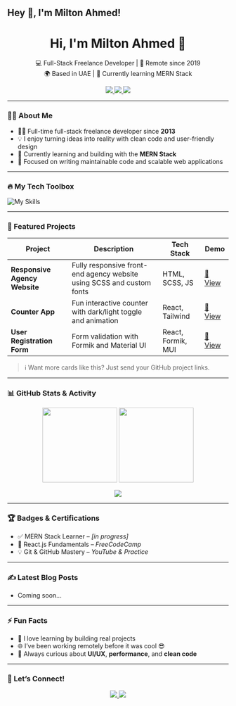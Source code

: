 ## Hey 👋, I'm Milton Ahmed!  
  

<h1 align="center">Hi, I'm Milton Ahmed 👋</h1>

<p align="center">
  💻 Full-Stack Freelance Developer | 🚀 Remote since 2019 <br/>
  🌍 Based in UAE | 🌱 Currently learning MERN Stack
</p>

<p align="center">
  <a href="https://www.linkedin.com/in/miltonahmed08" target="_blank">
    <img src="https://img.shields.io/badge/LinkedIn-blue?style=for-the-badge&logo=linkedin&logoColor=white" />
  </a>
  <a href="mailto:miltonahmed08@yahoo.com" target="_blank">
    <img src="https://img.shields.io/badge/Email-red?style=for-the-badge&logo=gmail&logoColor=white" />
  </a>
  <a href="https://yourportfolio.com" target="_blank">
    <img src="https://img.shields.io/badge/Portfolio-000?style=for-the-badge&logo=vercel&logoColor=white" />
  </a>
</p>

---

### 🧑‍💻 About Me

- 👨‍💻 Full-time full-stack freelance developer since **2013**
- 💡 I enjoy turning ideas into reality with clean code and user-friendly design
- 🌱 Currently learning and building with the **MERN Stack**
- 🎯 Focused on writing maintainable code and scalable web applications

---

### 🔥 My Tech Toolbox

![My Skills](https://skillicons.dev/icons?i=html,css,sass,js,ts,react,redux,nodejs,express,mongodb,git,github,vscode,figma,bootstrap,tailwind)

---

### 📂 Featured Projects

| Project | Description | Tech Stack | Demo |
|--------|-------------|------------|------|
| **Responsive Agency Website** | Fully responsive front-end agency website using SCSS and custom fonts | HTML, SCSS, JS | [🔗 View](https://your-live-link.com) |
| **Counter App** | Fun interactive counter with dark/light toggle and animation | React, Tailwind | [🔗 View](https://your-counter-app.com) |
| **User Registration Form** | Form validation with Formik and Material UI | React, Formik, MUI | [🔗 View](https://your-form-app.com) |

> ℹ️ Want more cards like this? Just send your GitHub project links.

---

### 📊 GitHub Stats & Activity

<p align="center">
  <img src="https://github-readme-stats.vercel.app/api?username=miltonahmed08&show_icons=true&theme=tokyonight" height="170" />
  <img src="https://github-readme-stats.vercel.app/api/top-langs/?username=miltonahmed08&layout=compact&theme=tokyonight" height="170" />
</p>

<p align="center">
  <img src="https://github-readme-streak-stats.herokuapp.com/?user=miltonahmed08&theme=tokyonight&hide_border=false" />
</p>

---

### 🏆 Badges & Certifications

- ✅ MERN Stack Learner – *[in progress]*
- 📜 React.js Fundamentals – *FreeCodeCamp*
- 💡 Git & GitHub Mastery – *YouTube & Practice*

---

### ✍️ Latest Blog Posts
<!-- Replace with your blog feed or skip if not blogging -->
- Coming soon...

---

### ⚡ Fun Facts

- 🔄 I love learning by building real projects
- 🌐 I’ve been working remotely before it was cool 😎
- 🎯 Always curious about **UI/UX**, **performance**, and **clean code**

---

### 💬 Let’s Connect!

<p align="center">
  <a href="https://www.linkedin.com/in/miltonahmed08" target="_blank">
    <img src="https://img.shields.io/badge/Connect_on_LinkedIn-0077B5?style=flat-square&logo=linkedin&logoColor=white" />
  </a>
  <a href="mailto:miltonahmed08@yahoo.com" target="_blank">
    <img src="https://img.shields.io/badge/Email_Me-EA4335?style=flat-square&logo=gmail&logoColor=white" />
  </a>
</p>


